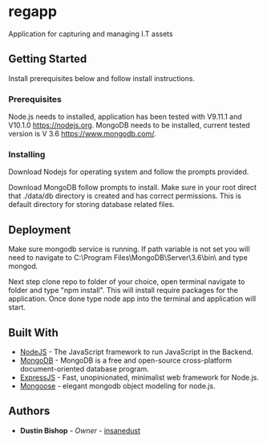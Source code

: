 # regapp
Application for capturing and managing I.T assets

## Getting Started

Install prerequisites below and follow install instructions.

### Prerequisites

Node.js needs to installed, application has been tested with V9.11.1 and V10.1.0 https://nodejs.org.
MongoDB needs to be installed, current tested version is V 3.6 https://www.mongodb.com/.

### Installing

Download Nodejs for operating system and follow the prompts provided.

Download MongoDB follow prompts to install. Make sure in your root direct that ./data/db directory is created and has correct permissions. This is default directory for storing database related files.

## Deployment

Make sure mongodb service is running. If path variable is not set you will need to navigate to C:\Program Files\MongoDB\Server\3.6\bin\ and type mongod.

Next step clone repo to folder of your choice, open terminal navigate to folder and type "npm install". This will install require packages for the application. Once done type node app into the terminal and application will start.

## Built With

* [NodeJS](https://nodejs.org) - The JavaScript framework to run JavaScript in the Backend.
* [MongoDB](https://www.mongodb.com/) - MongoDB is a free and open-source cross-platform document-oriented database program.
* [ExpressJS](https://expressjs.com/) - Fast, unopinionated, minimalist web framework for Node.js.
* [Mongoose](http://mongoosejs.com/) - elegant mongodb object modeling for node.js.

## Authors

* **Dustin Bishop** - *Owner* - [insanedust](https://github.com/insanedust)

